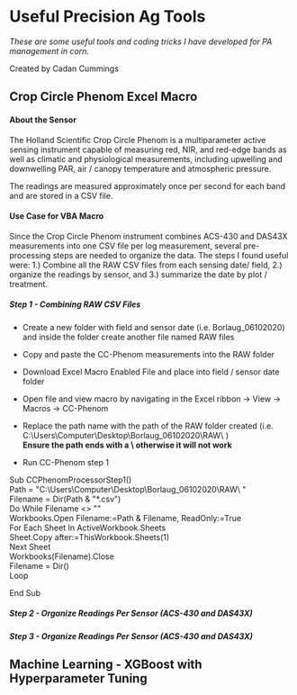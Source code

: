 # Useful Precision Ag Tools
*These are some useful tools and coding tricks I have developed for PA management in corn.* 

Created by Cadan Cummings

## Crop Circle Phenom Excel Macro
#### About the Sensor
The Holland Scientific Crop Circle Phenom is a multiparameter active sensing instrument capable of measuring red, NIR, and red-edge bands as well as climatic and physiological measurements, including upwelling and downwelling PAR, air / canopy temperature and atmospheric pressure.

The readings are measured approximately once per second for each band and are stored in a CSV file. 

#### Use Case for VBA Macro
Since the Crop Circle Phenom instrument combines ACS-430 and DAS43X measurements into one CSV file per log measurement, several pre-processing steps are needed to organize the data. The steps I found useful were: 1.) Combine all the RAW CSV files from each sensing date/ field, 2.) organize the readings by sensor, and 3.) summarize the date by plot / treatment.

##### Step 1 - Combining RAW CSV Files
* Create a new folder with field and sensor date (i.e. Borlaug_06102020) and inside the folder create another file named RAW files
* Copy and paste the CC-Phenom measurements into the RAW folder

* Download Excel Macro Enabled File and place into field / sensor date folder

* Open file and view macro by navigating in the Excel ribbon -> View -> Macros -> CC-Phenom
* Replace the path name with the path of the RAW folder created (i.e. C:\Users\Computer\Desktop\Borlaug_06102020\RAW\ ) <br/>
**Ensure the path ends with a \ otherwise it will not work**

* Run CC-Phenom step 1

Sub CCPhenomProcessorStep1()<br/>
Path = "C:\Users\Computer\Desktop\Borlaug_06102020\RAW\ "<br/>
Filename = Dir(Path & "*.csv")<br/>
Do While Filename <> ""<br/>
Workbooks.Open Filename:=Path & Filename, ReadOnly:=True<br/>
For Each Sheet In ActiveWorkbook.Sheets<br/>
Sheet.Copy after:=ThisWorkbook.Sheets(1)<br/>
Next Sheet<br/>
Workbooks(Filename).Close<br/>
Filename = Dir()<br/>
Loop<br/>

End Sub<br/>

##### Step 2 - Organize Readings Per Sensor (ACS-430 and DAS43X)

##### Step 3 - Organize Readings Per Sensor (ACS-430 and DAS43X)


## Machine Learning - XGBoost with Hyperparameter Tuning
